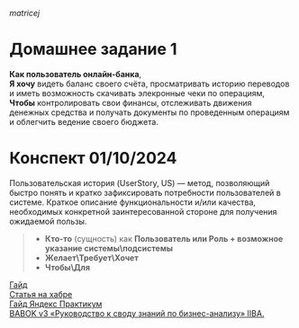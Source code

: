 *matricej*

# Домашнее задание 1 

**Как пользователь онлайн-банка**, \
**Я хочу** видеть баланс своего счёта, просматривать историю переводов и иметь возможность скачивать элекронные чеки по операциям, \
**Чтобы** контролировать свои финансы, отслеживать движения денежных средства и получать документы по проведенным операциям и облегчить ведение своего бюджета. 



# Конспект 01/10/2024

Пользовательская история (UserStory, US) — метод, позволяющий быстро понять и кратко зафиксировать потребности пользователей в системе. Краткое описание функциональности и/или качества, необходимых конкретной заинтересованной стороне для получения ожидаемой пользы.

> - **Кто-то** (сущность) как **Пользователь или Роль + возможное указание системы\подсистемы**
> - **Желает\Требует\Хочет** 
> - **Чтобы\Для**

[Гайд](https://habr.com/ru/articles/577420/)  \
[Статья на хабре](https://habr.com/ru/companies/X5Tech/articles/723742/)  \
[Гайд Яндекс Практикум](https://practicum.yandex.ru/blog/chto-takoe-user-story-i-kak-napisat/)  \
[BABOK v3 «Руководство к своду знаний по бизнес-анализу» IIBA.](https://www.iiba.org/career-resources/a-business-analysis-professionals-foundation-for-success/babok/)
